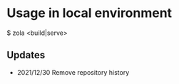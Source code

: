 # Usage in local environment

$ zola <build|serve>

## Updates

- 2021/12/30 Remove repository history
